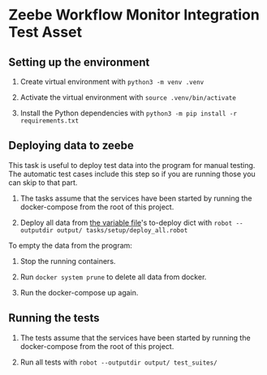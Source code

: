 # Zeebe Workflow Monitor Integration Test Asset

## Setting up the environment

1. Create virtual environment with `python3 -m venv .venv`

1. Activate the virtual environment with `source .venv/bin/activate`

1. Install the Python dependencies with `python3 -m pip install -r requirements.txt`

## Deploying data to zeebe

This task is useful to deploy test data into the program for manual testing. The automatic test cases include this step so if you are running those you can skip to that part.

1. The tasks assume that the services have been started by running the docker-compose from the root of this project.

1. Deploy all data from [the variable file](./variables/bpmn.yml)'s to-deploy dict with `robot --outputdir output/ tasks/setup/deploy_all.robot`

To empty the data from the program:

1. Stop the running containers.

1. Run `docker system prune` to delete all data from docker.

1. Run the docker-compose up again.

## Running the tests

1. The tests assume that the services have been started by running the docker-compose from the root of this project.

1. Run all tests with `robot --outputdir output/ test_suites/`
